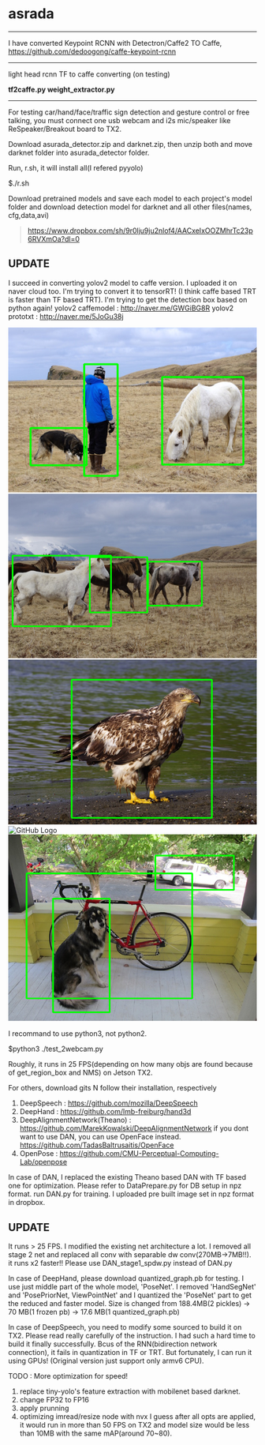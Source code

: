 # asrada

-----------------------------------------------------------------------------------------------------------------------------

I have converted Keypoint RCNN with Detectron/Caffe2 TO Caffe, 
https://github.com/dedoogong/caffe-keypoint-rcnn

-----------------------------------------------------------------------------------------------------------------------------

light head rcnn TF to caffe converting (on testing)

**tf2caffe.py
weight_extractor.py**

-----------------------------------------------------------------------------------------------------------------------------
For testing car/hand/face/traffic sign detection and gesture control or free talking, you must connect one usb webcam and i2s mic/speaker like ReSpeaker/Breakout board to TX2.

Download asurada_detector.zip and darknet.zip, then unzip both and move darknet folder into asurada_detector folder. 

Run, r.sh, it will install all(I refered pyyolo)

$./r.sh

Download pretrained models and save each model to each project's model folder
and download detection model for darknet and all other files(names, cfg,data,avi)
> https://www.dropbox.com/sh/9r0lju9ju2nlof4/AACxeIxOOZMhrTc23p6RVXmOa?dl=0


## UPDATE
I succeed in converting yolov2 model to caffe version. I uploaded it on naver cloud too. I'm trying to  convert it to tensorRT! (I think  caffe based TRT is faster than TF based TRT). I'm trying to get the detection box based on python again!
yolov2 caffemodel : http://naver.me/GWGiBG8R
yolov2 prototxt : http://naver.me/5JoGu38j

![GitHub Logo](/NMS/person_results.png) 
![GitHub Logo](/NMS/horses_results.png) 
![GitHub Logo](/NMS/eagle_results.png) 
![GitHub Logo](/NMS/giraffe_results.png) 
![GitHub Logo](/NMS/dog_results.png) 





I  recommand to use python3, not python2. 

$python3 ./test_2webcam.py

Roughly, it runs in 25 FPS(depending on how many objs are found because of get_region_box and NMS) on Jetson TX2.

For others, download gits N follow their installation, respectively
1. DeepSpeech : https://github.com/mozilla/DeepSpeech
2. DeepHand : https://github.com/lmb-freiburg/hand3d
3. DeepAlignmentNetwork(Theano) : https://github.com/MarekKowalski/DeepAlignmentNetwork
    if you dont want to use DAN, you can use OpenFace instead. 
    https://github.com/TadasBaltrusaitis/OpenFace
4. OpenPose : https://github.com/CMU-Perceptual-Computing-Lab/openpose

In case of DAN, I replaced the existing Theano based DAN with TF based one for optimization. Please refer to DataPrepare.py for DB setup in npz format. run DAN.py for training. I uploaded pre built image set in npz format in dropbox. 

## UPDATE
It runs > 25 FPS. I modified the existing net architecture a lot. I removed all stage 2 net and replaced all conv with separable dw conv(270MB->7MB!!). it runs x2 faster!!
Please use DAN_stage1_spdw.py instead of DAN.py
 
In case of DeepHand, please download quantized_graph.pb for testing. 
 I use just middle part of the whole model, 'PoseNet'. I removed 'HandSegNet' and 'PosePriorNet, ViewPointNet' and I quantized the 'PoseNet' part to get the reduced and faster model. Size is changed from 188.4MB(2 pickles) -> 70 MB(1 frozen pb) -> 17.6 MB(1 quantized_graph.pb)

In case of DeepSpeech, you need to modify some sourced to build it on TX2. Please read really carefully of the instruction. 
I had such a hard time to build it finally successfully. 
Bcus of the RNN(bidirection network connection), it fails in quantization in TF or TRT. But fortunately, I can run it using GPUs! (Original version just support only armv6 CPU).

TODO : More optimization for speed!

1. replace tiny-yolo's feature extraction with mobilenet based darknet. 
2. change FP32 to FP16
3. apply prunning
4. optimizing imread/resize node with nvx 
I guess after all opts are applied, it would run in more than 50 FPS on TX2 and model size would be less than 10MB with the same mAP(around 70~80). 
 
